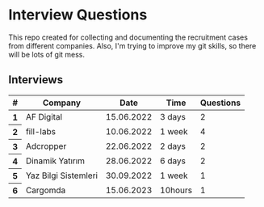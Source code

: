 # Interview Questions

This repo created for collecting and documenting the recruitment cases from different companies.
Also, I'm trying to improve my git skills, so there will be lots of git mess.

## Interviews

<table class="table table-striped-columns">
  <thead>
    <tr>
      <th scope="col">#</th>
      <th scope="col">Company</th>
      <th scope="col">Date</th>
      <th scope="col">Time</th>
      <th scope="col">Questions</th>
    </tr>
  </thead>
  <tbody>
    <tr>
      <th scope="row">1</th>
      <td>AF Digital</td>
      <td>15.06.2022</td>
      <td>3 days</td>
       <td>2</td>
    </tr>
    <tr>
      <th scope="row">2</th>
      <td>fill-labs</td>
      <td>10.06.2022</td>
      <td>1 week</td>
         <td>4</td>
    </tr>
    <tr>
      <th scope="row">3</th>
      <td>Adcropper</td>
      <td>22.06.2022</td>
       <td>2 days</td>
       <td>2</td>
    </tr>
     <tr>
      <th scope="row">4</th>
      <td>Dinamik Yatırım</td>
      <td>28.06.2022</td>
       <td>6 days</td>
       <td>2</td>
    </tr>
     <tr>
      <th scope="row">5</th>
      <td>Yaz Bilgi Sistemleri</td>
      <td>30.09.2022</td>
       <td>1 week</td>
       <td>1</td>
    </tr>
    <tr>
      <th scope="row">6</th>
      <td>Cargomda</td>
      <td>15.06.2023</td>
       <td>10hours</td>
       <td>1</td>
    </tr>
  </tbody>
</table>
